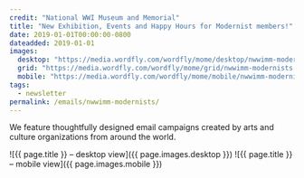 ```yaml
---
credit: "National WWI Museum and Memorial"
title: "New Exhibition, Events and Happy Hours for Modernist members!"
date: 2019-01-01T00:00:00-0800
dateadded: 2019-01-01
images:
  desktop: "https://media.wordfly.com/wordfly/mome/desktop/nwwimm-modernists.jpg"
  grid: "https://media.wordfly.com/wordfly/mome/grid/nwwimm-modernists.jpg"
  mobile: "https://media.wordfly.com/wordfly/mome/mobile/nwwimm-modernists.jpg"
tags:
  - newsletter
permalink: /emails/nwwimm-modernists/
---
```

We feature thoughtfully designed email campaigns created by arts and culture organizations from around the world.

![{{ page.title }} – desktop view]({{ page.images.desktop }})
![{{ page.title }} – mobile view]({{ page.images.mobile }})
